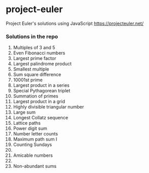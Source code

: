 # project-euler

Project Euler's solutions using JavaScript https://projecteuler.net/

### Solutions in the repo

1. Multiples of 3 and 5
2. Even Fibonacci numbers
3. Largest prime factor
4. Largest palindrome product
5. Smallest multiple
6. Sum square difference
7. 10001st prime
8. Largest product in a series
9. Special Pythagorean triplet
10. Summation of primes
11. Largest product in a grid
12. Highly divisible triangular number
13. Large sum
14. Longest Collatz sequence
15. Lattice paths
16. Power digit sum
17. Number letter counts
18. Maximum path sum I
19. Counting Sundays
20. 
21. Amicable numbers
22.
23. Non-abundant sums
